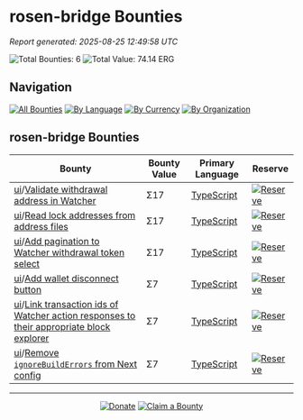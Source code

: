 <!-- GENERATED FILE - DO NOT EDIT DIRECTLY -->
<!-- Generated on: 2025-08-25 12:49:58 -->

# rosen-bridge Bounties

*Report generated: 2025-08-25 12:49:58 UTC*

![Total Bounties: 6](https://img.shields.io/badge/Total%20Bounties-6-blue) ![Total Value: 74.14 ERG](https://img.shields.io/badge/Total%20Value-74.14%20ERG-green)

## Navigation

[![All Bounties](https://img.shields.io/badge/All%20Bounties-101-blue)](../all.md) [![By Language](https://img.shields.io/badge/By%20Language-7-green)](../summary.md#languages) [![By Currency](https://img.shields.io/badge/By%20Currency-7-yellow)](../summary.md#currencies) [![By Organization](https://img.shields.io/badge/By%20Organization-9-orange)](../summary.md#projects)

## rosen-bridge Bounties

|Bounty|Bounty Value|Primary Language|Reserve|
|---|---|---|---|
| [ui](https://github.com/rosen-bridge/ui)/[Validate withdrawal address in Watcher](https://github.com/rosen-bridge/ui/issues/13) | Σ17 | [TypeScript](by_language/typescript.md) | [![Reserve](https://img.shields.io/badge/-Reserve-brightgreen?style=flat-square)](https://github.com/ErgoDevs/Ergo-Bounties/new/main?filename=submissions/rosen-bridge-ui-13.json&value=%7B%0A%20%20%22contributor%22%3A%20%22YOUR_GITHUB_USERNAME%22%2C%0A%20%20%22wallet_address%22%3A%20%22YOUR_WALLET_ADDRESS%22%2C%0A%20%20%22contact_method%22%3A%20%22YOUR_CONTACT_INFO%22%2C%0A%20%20%22work_link%22%3A%20%22%22%2C%0A%20%20%22work_title%22%3A%20%22Validate%20withdrawal%20address%20in%20Watcher%22%2C%0A%20%20%22bounty_id%22%3A%20%22rosen-bridge/ui%2313%22%2C%0A%20%20%22original_issue_link%22%3A%20%22https%3A//github.com/rosen-bridge/ui/issues/13%22%2C%0A%20%20%22payment_currency%22%3A%20%22RSN%22%2C%0A%20%20%22bounty_value%22%3A%20500.0%2C%0A%20%20%22status%22%3A%20%22in-progress%22%2C%0A%20%20%22submission_date%22%3A%20%22%22%2C%0A%20%20%22expected_completion%22%3A%20%22YYYY-MM-DD%22%2C%0A%20%20%22description%22%3A%20%22I%20am%20working%20on%20this%20bounty%22%2C%0A%20%20%22review_notes%22%3A%20%22%22%2C%0A%20%20%22payment_tx_id%22%3A%20%22%22%2C%0A%20%20%22payment_date%22%3A%20%22%22%0A%7D&message=Claim%20Bounty%20rosen-bridge/ui%2313&description=I%20want%20to%20claim%20this%20bounty%20posted%20by%20mkermani144.%0A%0ABounty:%20Validate%20withdrawal%20address%20in%20Watcher) |
| [ui](https://github.com/rosen-bridge/ui)/[Read lock addresses from address files](https://github.com/rosen-bridge/ui/issues/11) | Σ17 | [TypeScript](by_language/typescript.md) | [![Reserve](https://img.shields.io/badge/-Reserve-brightgreen?style=flat-square)](https://github.com/ErgoDevs/Ergo-Bounties/new/main?filename=submissions/rosen-bridge-ui-11.json&value=%7B%0A%20%20%22contributor%22%3A%20%22YOUR_GITHUB_USERNAME%22%2C%0A%20%20%22wallet_address%22%3A%20%22YOUR_WALLET_ADDRESS%22%2C%0A%20%20%22contact_method%22%3A%20%22YOUR_CONTACT_INFO%22%2C%0A%20%20%22work_link%22%3A%20%22%22%2C%0A%20%20%22work_title%22%3A%20%22Read%20lock%20addresses%20from%20address%20files%22%2C%0A%20%20%22bounty_id%22%3A%20%22rosen-bridge/ui%2311%22%2C%0A%20%20%22original_issue_link%22%3A%20%22https%3A//github.com/rosen-bridge/ui/issues/11%22%2C%0A%20%20%22payment_currency%22%3A%20%22RSN%22%2C%0A%20%20%22bounty_value%22%3A%20500.0%2C%0A%20%20%22status%22%3A%20%22in-progress%22%2C%0A%20%20%22submission_date%22%3A%20%22%22%2C%0A%20%20%22expected_completion%22%3A%20%22YYYY-MM-DD%22%2C%0A%20%20%22description%22%3A%20%22I%20am%20working%20on%20this%20bounty%22%2C%0A%20%20%22review_notes%22%3A%20%22%22%2C%0A%20%20%22payment_tx_id%22%3A%20%22%22%2C%0A%20%20%22payment_date%22%3A%20%22%22%0A%7D&message=Claim%20Bounty%20rosen-bridge/ui%2311&description=I%20want%20to%20claim%20this%20bounty%20posted%20by%20mkermani144.%0A%0ABounty:%20Read%20lock%20addresses%20from%20address%20files) |
| [ui](https://github.com/rosen-bridge/ui)/[Add pagination to Watcher withdrawal token select](https://github.com/rosen-bridge/ui/issues/10) | Σ17 | [TypeScript](by_language/typescript.md) | [![Reserve](https://img.shields.io/badge/-Reserve-brightgreen?style=flat-square)](https://github.com/ErgoDevs/Ergo-Bounties/new/main?filename=submissions/rosen-bridge-ui-10.json&value=%7B%0A%20%20%22contributor%22%3A%20%22YOUR_GITHUB_USERNAME%22%2C%0A%20%20%22wallet_address%22%3A%20%22YOUR_WALLET_ADDRESS%22%2C%0A%20%20%22contact_method%22%3A%20%22YOUR_CONTACT_INFO%22%2C%0A%20%20%22work_link%22%3A%20%22%22%2C%0A%20%20%22work_title%22%3A%20%22Add%20pagination%20to%20Watcher%20withdrawal%20token%20select%22%2C%0A%20%20%22bounty_id%22%3A%20%22rosen-bridge/ui%2310%22%2C%0A%20%20%22original_issue_link%22%3A%20%22https%3A//github.com/rosen-bridge/ui/issues/10%22%2C%0A%20%20%22payment_currency%22%3A%20%22RSN%22%2C%0A%20%20%22bounty_value%22%3A%20500.0%2C%0A%20%20%22status%22%3A%20%22in-progress%22%2C%0A%20%20%22submission_date%22%3A%20%22%22%2C%0A%20%20%22expected_completion%22%3A%20%22YYYY-MM-DD%22%2C%0A%20%20%22description%22%3A%20%22I%20am%20working%20on%20this%20bounty%22%2C%0A%20%20%22review_notes%22%3A%20%22%22%2C%0A%20%20%22payment_tx_id%22%3A%20%22%22%2C%0A%20%20%22payment_date%22%3A%20%22%22%0A%7D&message=Claim%20Bounty%20rosen-bridge/ui%2310&description=I%20want%20to%20claim%20this%20bounty%20posted%20by%20mkermani144.%0A%0ABounty:%20Add%20pagination%20to%20Watcher%20withdrawal%20token%20select) |
| [ui](https://github.com/rosen-bridge/ui)/[Add wallet disconnect button](https://github.com/rosen-bridge/ui/issues/12) | Σ7 | [TypeScript](by_language/typescript.md) | [![Reserve](https://img.shields.io/badge/-Reserve-brightgreen?style=flat-square)](https://github.com/ErgoDevs/Ergo-Bounties/new/main?filename=submissions/rosen-bridge-ui-12.json&value=%7B%0A%20%20%22contributor%22%3A%20%22YOUR_GITHUB_USERNAME%22%2C%0A%20%20%22wallet_address%22%3A%20%22YOUR_WALLET_ADDRESS%22%2C%0A%20%20%22contact_method%22%3A%20%22YOUR_CONTACT_INFO%22%2C%0A%20%20%22work_link%22%3A%20%22%22%2C%0A%20%20%22work_title%22%3A%20%22Add%20wallet%20disconnect%20button%22%2C%0A%20%20%22bounty_id%22%3A%20%22rosen-bridge/ui%2312%22%2C%0A%20%20%22original_issue_link%22%3A%20%22https%3A//github.com/rosen-bridge/ui/issues/12%22%2C%0A%20%20%22payment_currency%22%3A%20%22RSN%22%2C%0A%20%20%22bounty_value%22%3A%20200.0%2C%0A%20%20%22status%22%3A%20%22in-progress%22%2C%0A%20%20%22submission_date%22%3A%20%22%22%2C%0A%20%20%22expected_completion%22%3A%20%22YYYY-MM-DD%22%2C%0A%20%20%22description%22%3A%20%22I%20am%20working%20on%20this%20bounty%22%2C%0A%20%20%22review_notes%22%3A%20%22%22%2C%0A%20%20%22payment_tx_id%22%3A%20%22%22%2C%0A%20%20%22payment_date%22%3A%20%22%22%0A%7D&message=Claim%20Bounty%20rosen-bridge/ui%2312&description=I%20want%20to%20claim%20this%20bounty%20posted%20by%20mkermani144.%0A%0ABounty:%20Add%20wallet%20disconnect%20button) |
| [ui](https://github.com/rosen-bridge/ui)/[Link transaction ids of Watcher action responses to their appropriate block explorer](https://github.com/rosen-bridge/ui/issues/9) | Σ7 | [TypeScript](by_language/typescript.md) | [![Reserve](https://img.shields.io/badge/-Reserve-brightgreen?style=flat-square)](https://github.com/ErgoDevs/Ergo-Bounties/new/main?filename=submissions/rosen-bridge-ui-9.json&value=%7B%0A%20%20%22contributor%22%3A%20%22YOUR_GITHUB_USERNAME%22%2C%0A%20%20%22wallet_address%22%3A%20%22YOUR_WALLET_ADDRESS%22%2C%0A%20%20%22contact_method%22%3A%20%22YOUR_CONTACT_INFO%22%2C%0A%20%20%22work_link%22%3A%20%22%22%2C%0A%20%20%22work_title%22%3A%20%22Link%20transaction%20ids%20of%20Watcher%20action%20responses%20to%20their%20appropriate%20block%20explorer%22%2C%0A%20%20%22bounty_id%22%3A%20%22rosen-bridge/ui%239%22%2C%0A%20%20%22original_issue_link%22%3A%20%22https%3A//github.com/rosen-bridge/ui/issues/9%22%2C%0A%20%20%22payment_currency%22%3A%20%22RSN%22%2C%0A%20%20%22bounty_value%22%3A%20200.0%2C%0A%20%20%22status%22%3A%20%22in-progress%22%2C%0A%20%20%22submission_date%22%3A%20%22%22%2C%0A%20%20%22expected_completion%22%3A%20%22YYYY-MM-DD%22%2C%0A%20%20%22description%22%3A%20%22I%20am%20working%20on%20this%20bounty%22%2C%0A%20%20%22review_notes%22%3A%20%22%22%2C%0A%20%20%22payment_tx_id%22%3A%20%22%22%2C%0A%20%20%22payment_date%22%3A%20%22%22%0A%7D&message=Claim%20Bounty%20rosen-bridge/ui%239&description=I%20want%20to%20claim%20this%20bounty%20posted%20by%20mkermani144.%0A%0ABounty:%20Link%20transaction%20ids%20of%20Watcher%20action%20responses%20to%20their%20appropriate%20block%20explorer) |
| [ui](https://github.com/rosen-bridge/ui)/[Remove `ignoreBuildErrors` from Next config](https://github.com/rosen-bridge/ui/issues/8) | Σ7 | [TypeScript](by_language/typescript.md) | [![Reserve](https://img.shields.io/badge/-Reserve-brightgreen?style=flat-square)](https://github.com/ErgoDevs/Ergo-Bounties/new/main?filename=submissions/rosen-bridge-ui-8.json&value=%7B%0A%20%20%22contributor%22%3A%20%22YOUR_GITHUB_USERNAME%22%2C%0A%20%20%22wallet_address%22%3A%20%22YOUR_WALLET_ADDRESS%22%2C%0A%20%20%22contact_method%22%3A%20%22YOUR_CONTACT_INFO%22%2C%0A%20%20%22work_link%22%3A%20%22%22%2C%0A%20%20%22work_title%22%3A%20%22Remove%20%60ignoreBuildErrors%60%20from%20Next%20config%22%2C%0A%20%20%22bounty_id%22%3A%20%22rosen-bridge/ui%238%22%2C%0A%20%20%22original_issue_link%22%3A%20%22https%3A//github.com/rosen-bridge/ui/issues/8%22%2C%0A%20%20%22payment_currency%22%3A%20%22RSN%22%2C%0A%20%20%22bounty_value%22%3A%20200.0%2C%0A%20%20%22status%22%3A%20%22in-progress%22%2C%0A%20%20%22submission_date%22%3A%20%22%22%2C%0A%20%20%22expected_completion%22%3A%20%22YYYY-MM-DD%22%2C%0A%20%20%22description%22%3A%20%22I%20am%20working%20on%20this%20bounty%22%2C%0A%20%20%22review_notes%22%3A%20%22%22%2C%0A%20%20%22payment_tx_id%22%3A%20%22%22%2C%0A%20%20%22payment_date%22%3A%20%22%22%0A%7D&message=Claim%20Bounty%20rosen-bridge/ui%238&description=I%20want%20to%20claim%20this%20bounty%20posted%20by%20mkermani144.%0A%0ABounty:%20Remove%20%60ignoreBuildErrors%60%20from%20Next%20config) |


---

<div align="center">
  <p>
    <a href="../../docs/donate.md"><img src="https://img.shields.io/badge/❤️%20Donate-F44336" alt="Donate"></a>
    <a href="../../docs/bounty-submission-guide.md#reserving-a-bounty"><img src="https://img.shields.io/badge/🔒%20How%20To%20Claim-4CAF50" alt="Claim a Bounty"></a>
  </p>
</div>


<!-- END OF GENERATED CONTENT -->
